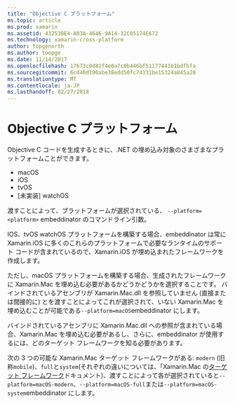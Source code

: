 ```yaml
---
title: "Objective C プラットフォーム"
ms.topic: article
ms.prod: xamarin
ms.assetid: 43253BE4-A03A-4646-9A14-32C05174E672
ms.technology: xamarin-cross-platform
author: topgenorth
ms.author: toopge
ms.date: 11/14/2017
ms.openlocfilehash: 17673c0d82f4e0a7c0b446bf51177441b1bdfbfa
ms.sourcegitcommit: 6cd40d190abe38edd50fc74331be15324a845a28
ms.translationtype: MT
ms.contentlocale: ja-JP
ms.lasthandoff: 02/27/2018
---
```

# <a name="objective-c-platforms"></a>Objective C プラットフォーム


Objective C コードを生成するときに、.NET の埋め込み対象のさまざまなプラットフォームことができます。

* macOS
* iOS
* tvOS
* [未実装] watchOS

渡すことによって、プラットフォームが選択されている、 `--platform=<platform>` embeddinator のコマンドライン引数。

IOS、tvOS watchOS プラットフォームを構築する場合、embeddinator は常に Xamarin.iOS に多くのこれらのプラットフォームで必要なランタイムのサポート コードが含まれているので、Xamarin.iOS が埋め込まれたフレームワークを作成します。

ただし、macOS プラットフォームを構築する場合、生成されたフレームワークに Xamarin.Mac を埋め込む必要があるかどうかどうかを選択することです。 バインドされているアセンブリが Xamarin.Mac.dll を参照していません (直接または間接的に) とを渡すことによってこれが選択されて、いない Xamarin.Mac を埋め込むことが可能である`--platform=macOS`embeddinator にします。

バインドされているアセンブリに Xamarin.Mac.dll への参照が含まれている場合、Xamarin.Mac を埋め込む必要があるし、さらに、embeddinator が使用するには、どのターゲット フレームワークを知る必要があります。

次の 3 つの可能な Xamarin.Mac ターゲット フレームワークがある: `modern` (旧称`mobile`)、`full`と`system`(それぞれの違いについては、「Xamarin.Mac の[ターゲット フレームワーク][ 1]ドキュメント)、渡すことによって各が選択されていると`--platform=macOS-modern`、`--platform=macOS-full`または`--platform=macOS-system`embeddinator にします。

[1]: ~/mac/platform/target-framework.md
